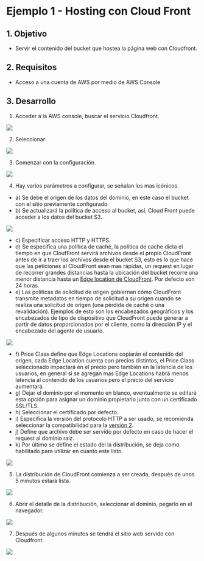 # Ejemplo 1 - Hosting con Cloud Front


## 1. Objetivo 
- Servir el contenido del bucket que hostea la página web con Cloudfront.

## 2. Requisitos 
- Acceso a una cuenta de AWS por medio de AWS Console

## 3. Desarrollo 

1. Acceder a la AWS console, buscar el servicio Cloudfront.

<img src="img/ej1-access-to-cloudfront.png"></img>

2. Seleccionar:

<img src="img/ej1-crear-distribucion.png"></img>

3. Comenzar con la configuración.

<img src="img/ej1-delivery-method.png"></img>

4. Hay varios parámetros a configurar, se señalan los mas icónicos.
- a) Se debe el origen de los datos del dominio, en este caso el bucket con el sitio previamente configurado.
- b) Se actualizará la política de acceso al bucket, así, Cloud Front puede acceder a los datos del bucket S3.

<img src="img/ej1-creacion-cloudfront_1.png"></img>


- c) Especificar acceso HTTP y HTTPS.
- d) Se especifica una política de caché, la política de cache dicta el tiempo en que CloufFront servirá archivos desde el propio CloudFront antes de ir a traer los archivos desde el bucket S3, esto es lo que hace que las peticiones al CloudFront sean mas rápidas, un request en lugar de recorrer grandes distancias hasta la ubicación del bucket recorre una menor distancia hasta un [Edge location de CloudFront](https://aws.amazon.com/es/about-aws/whats-new/2018/01/cloudfront-adds-six-new-edge-locations/). Por defecto son 24 horas.
- e) Las políticas de solicitud de origen gobiernan cómo CloudFront transmite metadatos en tiempo de solicitud a su origen cuando se realiza una solicitud de origen (una pérdida de caché o una revalidación). Ejemplos de esto son los encabezados geográficos y los encabezados de tipo de dispositivo que CloudFront puede generar a partir de datos proporcionados por el cliente, como la dirección IP y el encabezado del agente de usuario.

<img src="img/ej1-creacion-cloudfront_2.png"></img>

- f) Price Class define que Edge Locations copiarán el contenido del origen, cada Edge Location cuenta con precios distintos, el Price Class seleccionado impactará en el precio pero también en la latencia de los usuarios, en general si se agregan mas Edge Locations habrá menos latencia al contenido de los usuarios pero el precio del servicio aumentará.
- g) Dejar el dominio por el momento en blanco, eventualmente se editará esta opción para asignar un dominio propietario junto con un certificado SSL/TLS. 
- h) Seleccionar el certificado por defecto.
- i) Especifica la versión del protocolo HTTP a ser usado, se recomienda seleccionar la compatibilidad para la [versión 2](https://developers.google.com/web/fundamentals/performance/http2).
- j) Define que archivo debe ser servido por defecto en caso de hacer el request al dominio raíz.
- k) Por último se define el estado del la distribución, se deja como habilitado para utilizar en cuanto este listo.

<img src="img/ej1-creacion-cloudfront_4.png"></img>

5. La distribución de CloudFront comienza a ser creada, después de unos 5 minutos estará lista. 

<img src="img/ej1-creating-distribution-cloudfront.png"></img>

6. Abrir el detalle de la distribución, seleccionar el dominio, pegarlo en el navegador.

<img src="img/ej1-copy-cloudfront-domain.png"></img>


7. Después de algunos minutos se tendrá el sitio web servido con Cloudfront.

<img src="img/ej1-cf-done.png"></img>